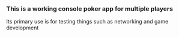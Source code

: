 ### This is a working console poker app for multiple players

Its primary use is for testing things such as networking and game development

